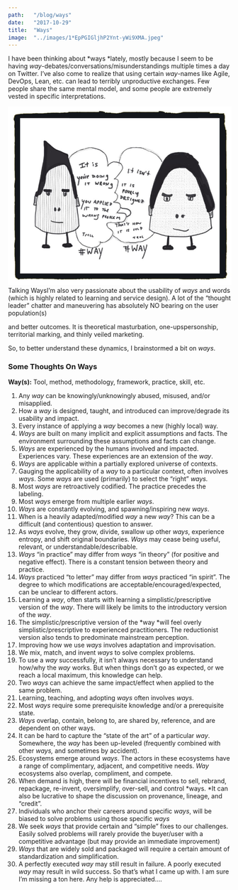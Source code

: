 ```yaml
---
path:	"/blog/ways"
date:	"2017-10-29"
title:	"Ways"
image:	"../images/1*EpPGIGljhP2Ynt-yWi9XMA.jpeg"
---
```


I have been thinking about *ways *lately, mostly because I seem to be having *way*-debates/conversations/misunderstandings multiple times a day on Twitter. I’ve also come to realize that using certain *way*-names like Agile, DevOps, Lean, etc. can lead to terribly unproductive exchanges. Few people share the same mental model, and some people are extremely vested in specific interpretations.

![](../images/1*EpPGIGljhP2Ynt-yWi9XMA.jpeg)Talking WaysI’m also very passionate about the usability of *ways* and words (which is highly related to learning and service design). A lot of the “thought leader” chatter and maneuvering has absolutely NO bearing on the user population(s)

 and better outcomes. It is theoretical masturbation, one-upspersonship, territorial marking, and thinly veiled marketing.

So, to better understand these dynamics, I brainstormed a bit on *ways*.

### Some Thoughts On Ways

**Way(s):** Tool, method, methodology, framework, practice, skill, etc.

1. Any *way* can be knowingly/unknowingly abused, misused, and/or misapplied.
2. How a *way* is designed, taught, and introduced can improve/degrade its usability and impact.
3. Every instance of applying a *way* becomes a new (highly local) way.
4. *Ways* are built on many implicit and explicit assumptions and facts. The environment surrounding these assumptions and facts can change.
5. *Ways* are experienced by the humans involved and impacted. Experiences vary. These experiences are an extension of the *way*.
6. *Ways* are applicable within a partially explored universe of contexts.
7. Gauging the applicability of a *way* to a particular context, often involves *ways*. Some *ways* are used (primarily) to select the “right” *ways.*
8. Most *ways* are retroactively codified. The practice precedes the labeling.
9. Most *ways* emerge from multiple earlier *ways*.
10. *Ways* are constantly evolving, and spawning/inspiring new *ways*.
11. When is a heavily adapted/modified *way* a new *way*? This can be a difficult (and contentious) question to answer.
12. As *ways* evolve, they grow, divide, swallow up other *ways*, experience entropy, and shift original boundaries. *Ways* may cease being useful, relevant, or understandable/describable.
13. *Ways* “in practice” may differ from *ways* “in theory” (for positive and negative effect). There is a constant tension between theory and practice.
14. *Ways* practiced “to letter” may differ from *ways* practiced “in spirit”. The degree to which modifications are acceptable/encouraged/expected, can be unclear to different actors.
15. Learning a *way*, often starts with learning a simplistic/prescriptive version of the *way*. There will likely be limits to the introductory version of the *way*.
16. The simplistic/prescriptive version of the *way *will feel overly simplistic/prescriptive to experienced practitioners. The reductionist version also tends to predominate mainstream perception.
17. Improving how we use *ways* involves adaptation and improvisation.
18. We mix, match, and invent *ways* to solve complex problems.
19. To use a *way* successfully, it isn’t always necessary to understand how/why the *way* works. But when things don’t go as expected, or we reach a local maximum, this knowledge can help.
20. Two *ways* can achieve the same impact/effect when applied to the same problem.
21. Learning, teaching, and adopting *ways* often involves *ways*.
22. Most *ways* require some prerequisite knowledge and/or a prerequisite state.
23. *Ways* overlap, contain, belong to, are shared by, reference, and are dependent on other ways.
24. It can be hard to capture the “state of the art” of a particular *way*. Somewhere, the *way* has been up-leveled (frequently combined with other *ways,* and sometimes by accident).
25. Ecosystems emerge around *ways*. The actors in these ecosystems have a range of complimentary, adjacent, and competitive needs. *Way* ecosystems also overlap, compliment, and compete.
26. When demand is high, there will be financial incentives to sell, rebrand, repackage, re-invent, oversimplify, over-sell, and control *ways. *It can also be lucrative to shape the discussion on provenance, lineage, and “credit”.
27. Individuals who anchor their careers around specific *ways*, will be biased to solve problems using those specific *ways*
28. We seek *ways* that provide certain and “simple” fixes to our challenges. Easily solved problems will rarely provide the buyer/user with a competitive advantage (but may provide an immediate improvement)
29. *Ways* that are widely sold and packaged will require a certain amount of standardization and simplification.
30. A perfectly executed *way* may still result in failure. A poorly executed *way* may result in wild success.
So that’s what I came up with. I am sure I’m missing a ton here. Any help is appreciated….

